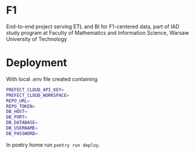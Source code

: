 # F1
End-to-end project serving ETL and BI for F1-centered data,  part of IAD study program at Faculty of Mathematics and Information Science, Warsaw University of Technology

# Deployment

With local .env file created containing
```bash
PREFECT_CLOUD_API_KEY=
PREFECT_CLOUD_WORKSPACE=
REPO_URL=
REPO_TOKEN=
DB_HOST=
DB_PORT=
DB_DATABASE=
DB_USERNAME=
DB_PASSWORD=
```

In poetry home run `poetry run deploy`.
